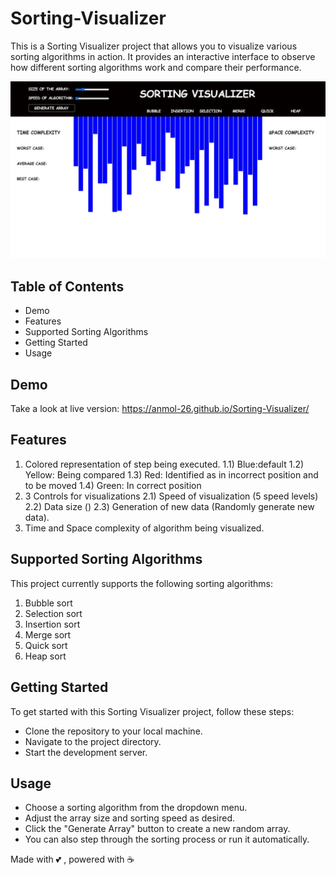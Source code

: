 # Sorting-Visualizer
This is a Sorting Visualizer project that allows you to visualize various sorting algorithms in action. It provides an interactive interface to observe how different sorting algorithms work and compare their performance.

![Logo](images/Screenshotjpg.jpg)


## Table of Contents
- Demo
- Features
- Supported Sorting Algorithms
- Getting Started
- Usage
  
## Demo
Take a look at live version: https://anmol-26.github.io/Sorting-Visualizer/

## Features
1) Colored representation of step being executed.
  1.1) Blue:default
  1.2) Yellow: Being compared
  1.3) Red: Identified as in incorrect position and to be moved
  1.4) Green: In correct position
2) 3 Controls for visualizations
  2.1) Speed of visualization (5 speed levels)
  2.2) Data size ()
  2.3) Generation of new data (Randomly generate new data).
4) Time and Space complexity of algorithm being visualized.

## Supported Sorting Algorithms
This project currently supports the following sorting algorithms:
1) Bubble sort
2) Selection sort
3) Insertion sort
4) Merge sort
5) Quick sort
6) Heap sort
   
## Getting Started
To get started with this Sorting Visualizer project, follow these steps:
- Clone the repository to your local machine.
- Navigate to the project directory.
- Start the development server.

## Usage
- Choose a sorting algorithm from the dropdown menu.
- Adjust the array size and sorting speed as desired.
- Click the "Generate Array" button to create a new random array.
- You can also step through the sorting process or run it automatically.


Made with 💕 , powered with ☕
